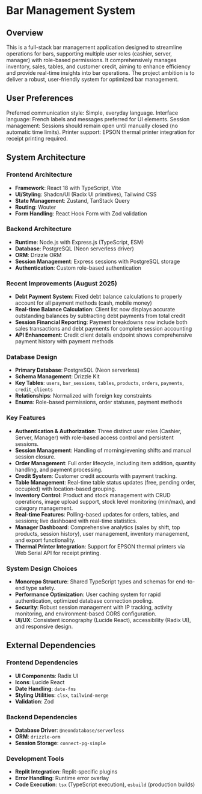 # Bar Management System

## Overview

This is a full-stack bar management application designed to streamline operations for bars, supporting multiple user roles (cashier, server, manager) with role-based permissions. It comprehensively manages inventory, sales, tables, and customer credit, aiming to enhance efficiency and provide real-time insights into bar operations. The project ambition is to deliver a robust, user-friendly system for optimized bar management.

## User Preferences

Preferred communication style: Simple, everyday language.
Interface language: French labels and messages preferred for UI elements.
Session management: Sessions should remain open until manually closed (no automatic time limits).
Printer support: EPSON thermal printer integration for receipt printing required.

## System Architecture

### Frontend Architecture
- **Framework**: React 18 with TypeScript, Vite
- **UI/Styling**: Shadcn/UI (Radix UI primitives), Tailwind CSS
- **State Management**: Zustand, TanStack Query
- **Routing**: Wouter
- **Form Handling**: React Hook Form with Zod validation

### Backend Architecture
- **Runtime**: Node.js with Express.js (TypeScript, ESM)
- **Database**: PostgreSQL (Neon serverless driver)
- **ORM**: Drizzle ORM
- **Session Management**: Express sessions with PostgreSQL storage
- **Authentication**: Custom role-based authentication

### Recent Improvements (August 2025)
- **Debt Payment System**: Fixed debt balance calculations to properly account for all payment methods (cash, mobile money)
- **Real-time Balance Calculation**: Client list now displays accurate outstanding balances by subtracting debt payments from total credit
- **Session Financial Reporting**: Payment breakdowns now include both sales transactions and debt payments for complete session accounting
- **API Enhancement**: Credit client details endpoint shows comprehensive payment history with payment methods

### Database Design
- **Primary Database**: PostgreSQL (Neon serverless)
- **Schema Management**: Drizzle Kit
- **Key Tables**: `users`, `bar_sessions`, `tables`, `products`, `orders`, `payments`, `credit_clients`
- **Relationships**: Normalized with foreign key constraints
- **Enums**: Role-based permissions, order statuses, payment methods

### Key Features
- **Authentication & Authorization**: Three distinct user roles (Cashier, Server, Manager) with role-based access control and persistent sessions.
- **Session Management**: Handling of morning/evening shifts and manual session closure.
- **Order Management**: Full order lifecycle, including item addition, quantity handling, and payment processing.
- **Credit System**: Customer credit accounts with payment tracking.
- **Table Management**: Real-time table status updates (free, pending order, occupied) with location-based grouping.
- **Inventory Control**: Product and stock management with CRUD operations, image upload support, stock level monitoring (min/max), and category management.
- **Real-time Features**: Polling-based updates for orders, tables, and sessions; live dashboard with real-time statistics.
- **Manager Dashboard**: Comprehensive analytics (sales by shift, top products, session history), user management, inventory management, and export functionality.
- **Thermal Printer Integration**: Support for EPSON thermal printers via Web Serial API for receipt printing.

### System Design Choices
- **Monorepo Structure**: Shared TypeScript types and schemas for end-to-end type safety.
- **Performance Optimization**: User caching system for rapid authentication, optimized database connection pooling.
- **Security**: Robust session management with IP tracking, activity monitoring, and environment-based CORS configuration.
- **UI/UX**: Consistent iconography (Lucide React), accessibility (Radix UI), and responsive design.

## External Dependencies

### Frontend Dependencies
- **UI Components**: Radix UI
- **Icons**: Lucide React
- **Date Handling**: `date-fns`
- **Styling Utilities**: `clsx`, `tailwind-merge`
- **Validation**: Zod

### Backend Dependencies
- **Database Driver**: `@neondatabase/serverless`
- **ORM**: `drizzle-orm`
- **Session Storage**: `connect-pg-simple`

### Development Tools
- **Replit Integration**: Replit-specific plugins
- **Error Handling**: Runtime error overlay
- **Code Execution**: `tsx` (TypeScript execution), `esbuild` (production builds)